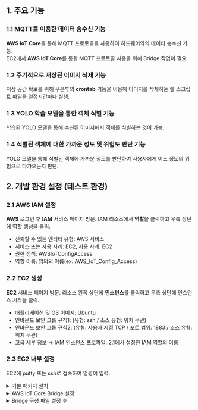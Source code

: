 ## 1. 주요 기능
### 1.1 MQTT를 이용한 데이터 송수신 기능
**AWS IoT Core**을 통해 MQTT 프로토콜을 사용하여 하드웨어와의 데이터 송수신 가능.<br>
EC2에서 **AWS IoT Core**를 통한 MQTT 프로토콜 사용을 위해 Bridge 작업이 필요.

### 1.2 주기적으로 저장된 이미지 삭제 기능
저장 공간 확보를 위해 우분투의 **crontab** 기능을 이용해 이미지를 삭제하는 쉘 스크립트 파일을 일정시간마다 실행.

### 1.3 YOLO 학습 모델을 통한 객체 식별 기능
학습된 YOLO 모델을 통해 수신된 이미지에서 객체를 식별하는 것이 가능.

### 1.4 식별된 객체에 대한 가까운 정도 및 위험도 판단 기능
YOLO 모델을 통해 식별된 객체에 가까운 정도를 판단하여 사용자에게 어느 정도의 위험으로 다가오는지 판단.

## 2. 개발 환경 설정 (테스트 환경)
### 2.1 AWS IAM 설정
**AWS** 로그인 후 **IAM** 서비스 페이지 방문.
IAM 리소스에서 **역할**을 클릭하고 우측 상단에 역할 생성을 클릭.
- 신뢰할 수 있는 엔티티 유형: AWS 서비스
- 서비스 또는 사용 사례: EC2, 사용 사례: EC2
- 권한 정책: AWSIoTConfigAccess
- 역할 이름: 임의의 이름(ex. AWS_IoT_Config_Access)

### 2.2 EC2 생성
**EC2** 서비스 페이지 방문.
리소스 왼쪽 상단에 **인스턴스**를 클릭하고 우측 상단에 인스턴스 시작을 클릭.
- 애플리케이션 및 OS 이미지: Ubuntu
- 인바운드 보안 그룹 규칙1: (유형: ssh / 소스 유형: 위치 무관)
- 인바운드 보안 그룹 규칙2: (유형: 사용자 지정 TCP / 포트 범위: 1883 / 소스 유형: 위치 무관)
- 고급 세부 정보 → IAM 인스턴스 프로파일: 2.1에서 설정한 IAM 역할의 이름

### 2.3 EC2 내부 설정
EC2에 putty 또는 ssh로 접속하여 명령어 입력.

<details>
    <summary>기본 패키지 설치</summary> 
  
    # 최신 버전의 Mosquitto가 포함된 저장소 목록 및 패키지 목록을 업데이트
    sudo apt-add-repository ppa:mosquitto-dev/mosquitto-ppa
    sudo apt-get update

    # Mosquitto Broker, Client 그리고 AWS CLI 설치
    sudo apt-get install mosquitto
    sudo apt-get install mosquitto-clients
    sudo apt install awscli
<details>
    <summary>AWS CLI 설치가 안될 경우</summary> 

    sudo apt-get install zip unzip
    curl "https://awscli.amazonaws.com/awscli-exe-linux-x86_64.zip" -o "awscliv2.zip"
    unzip awscliv2.zip
    sudo ./aws/install
</details>
</details>

<details>
    <summary>AWS IoT Core Bridge 설정</summary> 

    # 입력 시 나오는 항목 중 Default region name을 제외하고는 모두 비우고 Enter, Default region name에는 현재 EC2의 리전 명 입력(ex. ap-northeast-2)
    aws configure
    
    # Bridge에 대한 IAM 정책 설정
    aws iot create-policy --policy-name bridgeMQTT --policy-document '{"Version": "2012-10-17","Statement": [{"Effect": "Allow","Action": "iot:*","Resource": "*"}]}'

    # Mosquitto 디렉토리로 이동 및 Amazon Root CA 인증서 다운
    cd /etc/mosquitto/certs/
    sudo wget https://www.amazontrust.com/repository/AmazonRootCA1.pem -O rootCA.pem

    # 공개 인증서 및 키 생성, 명령어의 마지막 부분에 현재 EC2의 리전 명 입력 / 명령어 입력 시 나오는 문구 중 CertificationARN의 경우 바로 아래 명령어에서 사용하니 메모장에 기록
    sudo aws iot create-keys-and-certificate --set-as-active --certificate-pem-outfile cert.crt --private-key-outfile private.key --public-key-outfile public.key --region <리전 명>

    # IoT 정책을 인증서에 첨부, 바로 위 명령어의 결과로 나온 CertificationARN을 첨부 (ex. arn:aws:iot:<리전 명>:XXXXXX....)
    aws iot attach-principal-policy --policy-name bridgeMQTT --principal <certificate ARN>

    # 권한 설정
    sudo chmod 644 private.key
    sudo chmod 644 cert.crt
</details>

<details>
    <summary>Bridge 구성 파일 설정 후 </summary> 

    # AWS IoT Core ATS 엔드포인트를 받는 명령어, bridge.conf에 적어야 하므로 메모작에 기록
    aws iot describe-endpoint --endpoint-type iot:Data-ATS

    # bridge.conf 생성하고 작성(아래 bridge.conf 작성 내용 참고해서 작성)
    sudo nano /etc/mosquitto/conf.d/bridge.conf

    # bridge.conf 작성 완료 후 Mosquitto 재시작
    sudo service mosquitto restart

<details>
    <summary>bridge.conf 작성 내용</summary> 
    그대로 복사해서 붙여놓고 내용 수정하여 사용
    
    # ============================================================
    # Bridge to AWS IOT
    # ============================================================

    connection awsiot

    address <AWS IoT Core ATS 엔드포인트>:8883

    # Specifying which topics are bridged and in what fashion
    사용할 토픽을 topic <토픽 명> <in/out/both 중 하나> 1
    (ex.topic cam_image both 1)

    # Setting protocol version explicitly
    bridge_protocol_version mqttv311
    bridge_insecure false

    # Bridge connection name and MQTT client Id, enabling the connection automatically when the broker starts.
    cleansession true
    clientid bridgeawsiot
    start_type automatic
    notifications false
    log_type all

    # ============================================================
    # Certificate based SSL/TLS support
    # ============================================================

    #Path to the rootCA
    bridge_cafile /etc/mosquitto/certs/rootCA.pem

    # Path to the PEM encoded client certificate
    bridge_certfile /etc/mosquitto/certs/cert.crt

    # Path to the PEM encoded client private key
    bridge_keyfile /etc/mosquitto/certs/private.key

    #END of bridge.conf
</details>
</details>
